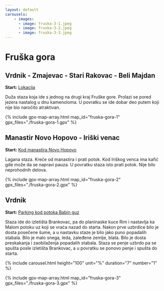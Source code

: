 ```yaml
---
layout: default
carousels:
    - images:
      - image: fruska-3-1.jpeg
      - image: fruska-3-2.jpeg
      - image: fruska-3-3.jpeg
---
```


# Fruška gora

## Vrdnik - Zmajevac - Stari Rakovac - Beli Majdan

**Start:** [Lokacija](https://maps.app.goo.gl/pVUZHtGtk7XV6SCB9)

Duža staza koja ide s jednog na drugi kraj Fruške gore. Prolazi se pored jezera nastalog u dnu kamenoloma. U povratku se ide dobar deo putem koji nije bio naročito atraktivan.

{% include gpx-map-array.html map_id="fruska-gora-1" gpx_files="./fruska-gora-1.gpx" %}

## Manastir Novo Hopovo - Iriški venac

**Start:** [Kod manastira Novo Hopovo](https://maps.app.goo.gl/tFryVfz5JJi44xT97)

Lagana staza. Kreće od manastira i prati potok. Kod Iriškog venca ima kafić gde može da se napravi pauza. U povratku staza isto prati potok. Nije bilo neprohodnih delova.

{% include gpx-map-array.html map_id="fruska-gora-2" gpx_files="./fruska-gora-2.gpx" %}

## Vrdnik

**Start:** [Parking kod potoka Babin guz](https://maps.app.goo.gl/9bwN8BPaZaUmdCou8)

Staza ide do izletišta Brankovac, pa do planinaske kuce Rim i nastavlja ka Malom potoku uz koji se vraća nazad do starta.
Nakon prve uzbrdice bilo je dosta posečene šume, a u nastavku staze je bilo jako puno popadalih stabala.
Bilo je malo snega, leda, zaleđene zemlje, blata. Bilo je dosta preskakanja i zaobilaženja popadalih stabala.
Staza se penje uzbrdo pa se spušta posle izletišta Brankovac, a u povratku se ponovo penje i spušta do starta.

{% include carousel.html height="100" unit="%" duration="7" number="1" %}

{% include gpx-map-array.html map_id="fruska-gora-3" gpx_files="./fruska-gora-3.gpx" %}
